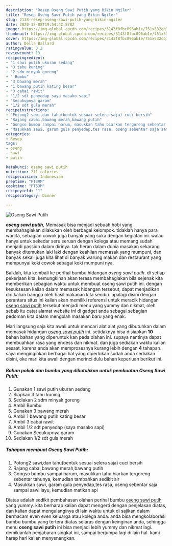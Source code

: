 ```yaml
---
description: "Resep Oseng Sawi Putih yang Bikin Ngiler"
title: "Resep Oseng Sawi Putih yang Bikin Ngiler"
slug: 2138-resep-oseng-sawi-putih-yang-bikin-ngiler
date: 2020-12-08T19:54:42.878Z
image: https://img-global.cpcdn.com/recipes/3143f8fbc896ab1e/751x532cq70/oseng-sawi-putih-foto-resep-utama.jpg
thumbnail: https://img-global.cpcdn.com/recipes/3143f8fbc896ab1e/751x532cq70/oseng-sawi-putih-foto-resep-utama.jpg
cover: https://img-global.cpcdn.com/recipes/3143f8fbc896ab1e/751x532cq70/oseng-sawi-putih-foto-resep-utama.jpg
author: Della Ballard
ratingvalue: 3.2
reviewcount: 13
recipeingredient:
- "1 sawi putih ukuran sedang"
- "3 tahu kuning"
- "2 sdm minyak goreng"
- " Bumbu"
- "3 bawang merah"
- "1 bawang putih kating besar"
- "3 cabai rawit"
- "1/2 sdt penyedap saya masako sapi"
- "Secukupnya garam"
- "1/2 sdt gula merah"
recipeinstructions:
- "Potong2 sawi,dan tahu(bentuk sesuai selera saja) cuci bersih"
- "Rajang cabai,bawang merah,bawang putih"
- "Gongso bumbu sampai harum, masukkan tahu biarkan tergoreng sebentar tahunya, kemudian tambahkan sedikit air"
- "Masukkan sawi, garam gula penyedap,tes rasa, oseng sebentar saja sampai sawi layu, kemudian matikan api"
categories:
- Resep
tags:
- oseng
- sawi
- putih

katakunci: oseng sawi putih 
nutrition: 211 calories
recipecuisine: Indonesian
preptime: "PT39M"
cooktime: "PT53M"
recipeyield: "1"
recipecategory: Dinner

---
```



![Oseng Sawi Putih](https://img-global.cpcdn.com/recipes/3143f8fbc896ab1e/751x532cq70/oseng-sawi-putih-foto-resep-utama.jpg)

<b><i>oseng sawi putih</i></b>, Memasak bisa menjadi sebuah hobi yang membahagiakan dilakukan oleh berbagai kelompok. tidaklah hanya para wanita, sebagian cowok juga banyak yang suka dengan kegiatan ini. walau hanya untuk sekedar seru seruan dengan kolega atau memang sudah menjadi passion dalam dirinya. tak heran dalam dunia masakan sekarang banyak ditemukan laki laki dengan keahlian memasak yang mumpuni, dan banyak sekali juga kita lihat di banyak warung makan dan restaurant yang mempunyai koki cowok sebagai koki mumpuni nya.



Baiklah, kita kembali ke perihal bumbu hidangan <i>oseng sawi putih</i>. di setiap pekerjaan kita, kemungkinan akan terasa membahagiakan bila sejenak kita memberikan sebagian waktu untuk membuat oseng sawi putih ini. dengan kesuksesan kalian dalam memasak hidangan tersebut, dapat menjadikan diri kalian bangga oleh hasil makanan kita sendiri. apalagi disini dengan perantara situs ini kalian akan memiliki referensi untuk meracik hidangan <u>oseng sawi putih</u> tersebut menjadi menu yang yummy dan nikmat, oleh sebab itu catat alamat website ini di gadget anda sebagai sebagian pedoman kita dalam mengolah masakan baru yang enak.


Mari langsung saja kita awali untuk mencari alat alat yang dibutuhkan dalam memasak hidangan <u><i>oseng sawi putih</i></u> ini. setidaknya bisa disiapkan <b>10</b> bahan bahan yang diperuntuk kan pada olahan ini. supaya nantinya dapat membuahkan rasa yang endess dan nikmat. dan juga sediakan waktu kalian sesaat, karena anda akan memprosesnya kurang lebih dengan <b>4</b> tahapan. saya menginginkan berbagai hal yang diperlukan sudah anda sediakan disini, oke mari kita awali dengan merinci dulu bahan keperluan berikut ini.

<!--inarticleads1-->

##### Bahan pokok dan bumbu yang dibutuhkan untuk pembuatan Oseng Sawi Putih:

1. Gunakan 1 sawi putih ukuran sedang
1. Siapkan 3 tahu kuning
1. Sediakan 2 sdm minyak goreng
1. Ambil  Bumbu
1. Gunakan 3 bawang merah
1. Ambil 1 bawang putih kating besar
1. Ambil 3 cabai rawit
1. Ambil 1/2 sdt penyedap (saya masako sapi)
1. Gunakan Secukupnya garam
1. Sediakan 1/2 sdt gula merah




<!--inarticleads2-->

##### Tahapan membuat Oseng Sawi Putih:

1. Potong2 sawi,dan tahu(bentuk sesuai selera saja) cuci bersih
1. Rajang cabai,bawang merah,bawang putih
1. Gongso bumbu sampai harum, masukkan tahu biarkan tergoreng sebentar tahunya, kemudian tambahkan sedikit air
1. Masukkan sawi, garam gula penyedap,tes rasa, oseng sebentar saja sampai sawi layu, kemudian matikan api




Diatas adalah sedikit pembahasan olahan perihal bumbu <u>oseng sawi putih</u> yang yummy. kita berharap kalian dapat mengerti dengan penjelasan diatas, dan kalian dapat mengulanginya di lain waktu untuk di sajikan dalam bermacam even even keluarga atau kolega anda. anda bisa mengkolaborasi bumbu bumbu yang tertera diatas selaras dengan keinginan anda, sehingga menu <b>oseng sawi putih</b> ini bisa menjadi lebih yummy dan nikmat lagi. demikianlah penjabaran singkat ini, sampai berjumpa lagi di lain hal. kami harap hari kalian menyenangkan.
